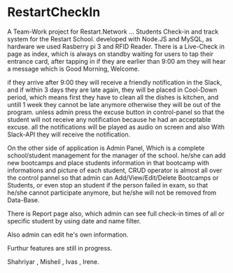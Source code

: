 # RestartCheckIn

A Team-Work project for Restart.Network ...
Students Check-in and track system for the Restart School. developed with Node.JS and MySQL, as hardware we used Rasberry pi 3 and RFID Reader.
There is a Live-Check in page as index, which is always on standby waiting for users to tap their entrance card, after tapping in if they are earlier than 9:00 am they will hear a message which is Good Morning, Welcome.

if they arrive after 9:00 they will receive a friendly notification in the Slack, and if within 3 days they are late again, they will be placed in Cool-Down period, which means first they have to clean all the dishes is kitchen, and untill 1 week they cannot be late anymore otherwise they will be out of the program. unless admin press the excuse button in control-panel so that the student will not receive any notification because he had an acceptable excuse.
all the notifications will be played as audio on screen and also With Slack-API they will receive the notification. 

On the other side of application is Admin Panel, Which is a complete school/student management for the manager of the school.
he/she can add new bootcamps and place students information in that bootcamp with informations and picture of each student, CRUD operator is almost all over the control pannel so that admin can Add/View/Edit/Delete Bootcamps or Students, or even stop an student if the person failed in exam, so that he/she cannot participate anymore, but he/she will not be removed from Data-Base.

There is Report page also, which admin can see full check-in times of all or specific student by using date and name filter.

Also admin can edit he's own information.

Furthur features are still in progress.

Shahriyar , Misheil , Ivas , Irene.
